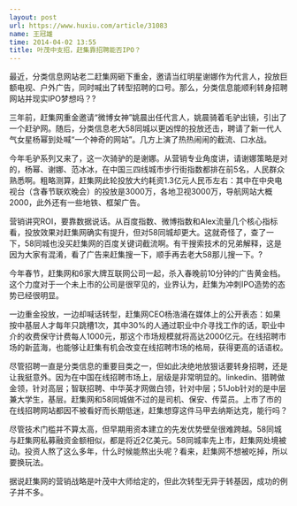 ```yaml
---
layout: post
url: https://www.huxiu.com/article/31083
name: 王冠雄
time: 2014-04-02 13:55
title: 叶茂中支招，赶集靠招聘能否IPO？
---
```

最近，分类信息网站老二赶集网砸下重金，邀请当红明星谢娜作为代言人，投放巨额电视、户外广告，同时喊出了转型招聘的口号。那么，分类信息能顺利转身招聘网站并现实IPO梦想吗？?

三年前，赶集网重金邀请“微博女神”姚晨出任代言人，姚晨骑着毛驴出镜，引出了一个赶驴网。随后，分类信息老大58同城以更凶悍的投放还击，聘请了新一代人气女星杨幂到处喊“一个神奇的网站”。几方上演了热热闹闹的截流、口水战。

今年毛驴系列又来了，这一次骑驴的是谢娜。从营销专业角度讲，请谢娜策略是对的，杨幂、谢娜、范冰冰，在中国三四线城市步行街指数都排在前5名，人民群众熟悉啊。粗略测算，赶集网此轮投放大约耗资1.3亿元人民币左右：其中在中央电视台（含春节联欢晚会）的投放是3000万，各地卫视3000万，导航网站大概2000，此外还有一些地铁、框架广告。

营销讲究ROI，要靠数据说话。从百度指数、微博指数和Alex流量几个核心指标看，投放效果对赶集网确实有提升，但对58同城却更大。这就奇怪了，查了一下，58同城也没买赶集网的百度关键词截流啊。有干搜索技术的兄弟解释，这是因为大家有混淆，看了广告来赶集搜一下，顺手再去老大58那儿搜一下。?

今年春节，赶集网和6家大牌互联网公司一起，杀入春晚前10分钟的广告黄金档。这个力度对于一个未上市的公司是很罕见的，业界认为，赶集为冲刺IPO造势的态势已经很明显。

一边重金投放，一边却喊话转型，赶集网CEO杨浩涌在媒体上的公开表态：如果按中基层人才每年只跳槽1次，其中30%的人通过职业中介寻找工作的话，职业中介的收费保守计费每人1000元，那这个市场规模就将高达2000亿元。在线招聘市场的新蓝海，也能够让赶集有机会改变在线招聘市场的格局，获得更高的话语权。

尽管招聘一直是分类信息的重要目类之一，但如此决绝地放狠话要转身招聘，还是让我挺意外。因为在中国在线招聘市场上，层级是非常明显的。linkedin、猎聘做金领，针对高层；智联招聘、中华英才网做白领，针对中层；51Job针对的是中层兼大学生，基层。赶集网和58同城做不过的是司机、保安、传菜员。上市了市的在线招聘网站都因不被看好而长期低迷，赶集想穿这件马甲去纳斯达克，能行吗？

尽管技术门槛并不算太高，但早期用资本建立的先发优势壁垒很难跨越。58同城与赶集网私募融资金额相似，都是将近2亿美元。58同城率先上市，赶集网处境被动。投资人熬了这么多年，什么时候能熬出头呢？看来，赶集网不想被吃掉，所以要换玩法。

据说赶集网的营销战略是叶茂中大师给定的，但此次转型无异于转基因，成功的例子并不多。

